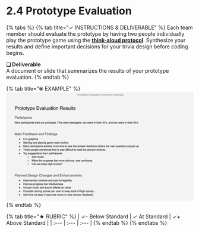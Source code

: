 # 2.4 Prototype Evaluation

{% tabs %}
{% tab title="✓  INSTRUCTIONS & DELIVERABLE" %}
Each team member should evaluate the prototype by having two people individually play the prototype game using the [**think-aloud protocol**](https://docs.idew.org/principles-and-practices/practices/design-practices/think-aloud-protocol). Synthesize your results and define important decisions for your trivia design before coding begins.

**❏ Deliverable**  
A document or slide that summarizes the results of your prototype evaluation.
{% endtab %}

{% tab title="⦿ EXAMPLE" %}
![](../../.gitbook/assets/prototypeevalexample.png)
{% endtab %}

{% tab title="★  RUBRIC" %}
| ✓-  Below Standard | ✓  At Standard | ✓+  Above Standard |
| :--- | :--- | :--- |
{% endtab %}
{% endtabs %}


